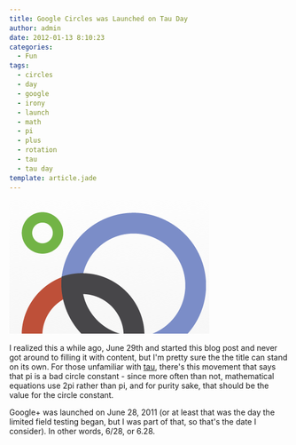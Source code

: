 ```yaml
---
title: Google Circles was Launched on Tau Day
author: admin
date: 2012-01-13 8:10:23
categories:
  - Fun
tags: 
  - circles
  - day
  - google
  - irony
  - launch
  - math
  - pi
  - plus
  - rotation
  - tau
  - tau day
template: article.jade
---
```


[![](screen-shot-2011-06-29-at-7-45-12-pm3.png "Google Circles")](screen-shot-2011-06-29-at-7-45-12-pm3.png)

I realized this a while ago, June 29th and started this blog post and never got around to filling it with content, but I'm pretty sure the the title can stand on its own. For those unfamiliar with [tau](http://tauday.com/), there's this movement that says that pi is a bad circle constant - since more often than not, mathematical equations use 2pi rather than pi, and for purity sake, that should be the value for the circle constant.

Google+ was launched on June 28, 2011 (or at least that was the day the limited field testing began, but I was part of that, so that's the date I consider). In other words, 6/28, or 6.28.
